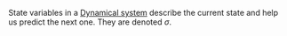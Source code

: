 State variables in a [Dynamical system](Dynamical%20system.md) describe the current state and help us predict the next one. They are denoted $\sigma$.